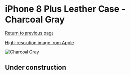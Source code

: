 # iPhone 8 Plus Leather Case - Charcoal Gray

[Return to previous page](/iphone_7)

[High-resolution image from Apple](https://store.storeimages.cdn-apple.com/8756/as-images.apple.com/is/MQHP2?wid=4500&hei=4500&fmt=png)

<div style="width: 512px"><img src="/almost_uncompressed/MQHP2.webp" alt="Charcoal Gray"></div>

## Under construction
